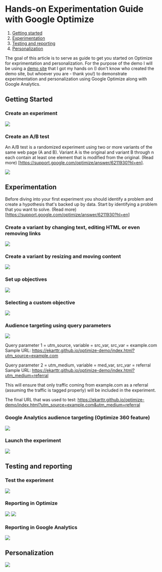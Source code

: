 # Hands-on Experimentation Guide with Google Optimize 

1. [Getting started](#getting-started)
2. [Experimentation](#experimentation)
3. [Testing and reporting](#testing-and-reporting)
4. [Personalization](#personalization)

The goal of this article is to serve as guide to get you started on Optimize for exprimentation and personalization. For the purpose of the demo I will be using a [demo site](https://ekarttr.github.io/optimize-demo/index.html) that I got my hands on (I don't know who created the demo site, but whoever you are - thank you!) to demonstrate experimentation and personalization using Google Optimize along with Google Analytics.

## Getting Started

### Create an experiment
<img src="https://github.com/ekarttr/optimize-demo/blob/master/img/img11.png?raw=true">

### Create an A/B test

An A/B test is a randomized experiment using two or more variants of the same web page (A and B). Variant A is the original and variant B through n each contain at least one element that is modified from the original. (Read more) [https://support.google.com/optimize/answer/6211930?hl=en].

<img src="https://github.com/ekarttr/optimize-demo/blob/master/img/img12.png?raw=true">

## Experimentation

Before diving into your first experiment you should identify a problem and create a hypothesis that's backed up by data. Start by identifying a problem that you want to solve. (Read more)[https://support.google.com/optimize/answer/6211930?hl=en] 

### Create a variant by changing text, editing HTML or even removing links

<img src="https://github.com/ekarttr/optimize-demo/blob/master/img/img1.gif?raw=true">

### Create a variant by resizing and moving content 

<img src="https://github.com/ekarttr/optimize-demo/blob/master/img/img2.gif?raw=true">

### Set up objectives

<img src="https://github.com/ekarttr/optimize-demo/blob/master/img/img3.gif?raw=true">

### Selecting a custom objective
<img src="https://github.com/ekarttr/optimize-demo/blob/master/img/img13.png?raw=true">

### Audience targeting using query parameters

<img src="https://github.com/ekarttr/optimize-demo/blob/master/img/img4.gif?raw=true">

Query parameter 1 = utm_source, variable = src_var, src_var = example.com
Sample URL: https://ekarttr.github.io/optimize-demo/index.html?utm_source=example.com 

Query parameter 2 = utm_medium, variable = med_var, src_var = referral
Sample URL: https://ekarttr.github.io/optimize-demo/index.html?utm_medium=referral 

This will ensure that only traffic coming from example.com as a referral (assuming the traffic is tagged properly) will be included in the experiment. 

The final URL that was used to test: https://ekarttr.github.io/optimize-demo/index.html?utm_source=example.com&utm_medium=referral 

### Google Analytics audience targeting (Optimize 360 feature)
<img src="https://github.com/ekarttr/optimize-demo/blob/master/img/img8.gif?raw=true">

### Launch the experiment
<img src="https://github.com/ekarttr/optimize-demo/blob/master/img/img5.gif?raw=true">

## Testing and reporting

### Test the experiment
<img src="https://github.com/ekarttr/optimize-demo/blob/master/img/img9.gif?raw=true">

### Reporting in Optimize
<img src="https://github.com/ekarttr/optimize-demo/blob/master/img/img7.png?raw=true">
<img src="https://github.com/ekarttr/optimize-demo/blob/master/img/img6.png?raw=true">

### Reporting in Google Analytics 
<img src="https://github.com/ekarttr/optimize-demo/blob/master/img/img14.png?raw=true">

## Personalization
<img src="https://github.com/ekarttr/optimize-demo/blob/master/img/img10.gif?raw=true">




 
